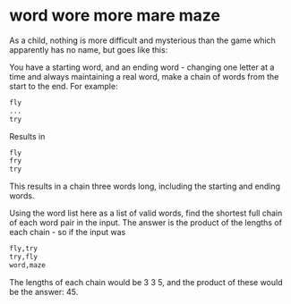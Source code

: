 # word wore more mare maze

As a child, nothing is more difficult and mysterious than the game which apparently has no name, but goes like this:

You have a starting word, and an ending word - changing one letter at a time and always maintaining a real word, make a chain of words from the start to the end. For example:

```txt
fly
...
try
```

Results in

```txt
fly
fry
try
```

This results in a chain three words long, including the starting and ending words.

Using the word list here as a list of valid words, find the shortest full chain of each word pair in the input. The answer is the product of the lengths of each chain - so if the input was

```txt
fly,try
try,fly
word,maze
```

The lengths of each chain would be 3 3 5, and the product of these would be the answer: 45.